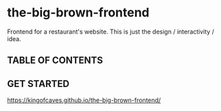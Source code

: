 # the-big-brown-frontend
 Frontend for a restaurant's website. This is just the design / interactivity / idea.

## TABLE OF CONTENTS
 
## GET STARTED

https://kingofcaves.github.io/the-big-brown-frontend/